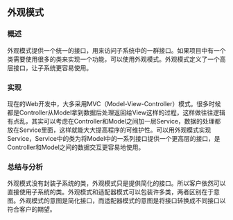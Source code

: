 ## 外观模式

### 概述
外观模式提供一个统一的接口，用来访问子系统中的一群接口。如果项目中有一个类需要使用很多的类来实现一个功能，可以使用外观模式。外观模式定义了一个高层接口，让子系统更容易使用。

### 实现
现在的Web开发中，大多采用MVC（Model-View-Controller）模式。很多时候都是Controller从Model拿到数据后处理返回给View这样的过程，这样做往往逻辑有点乱，其实可以考虑在Controller和Model之间加一层Service，数据的处理都放在Service里面，这样就能大大提高程序的可维护性。可以用外观模式实现Service，Service中的类为将Model中的一系列接口提供一个更高层的接口，是Controller和Model之间的数据交互更容易地使用。

### 总结与分析
外观模式没有封装子系统的类，外观模式只是提供简化的接口。所以客户依然可以直接使用子系统的类。外观模式和适配器模式可以包装许多类，两者区别在于意图。外观模式的意图是简化接口，而适配器模式的意图是将接口转换成不同接口以符合客户的期望。
